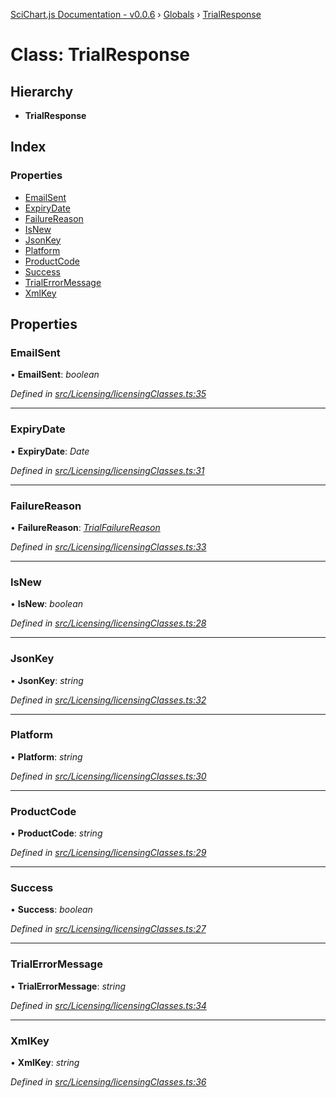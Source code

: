 [SciChart.js Documentation - v0.0.6](../README.md) › [Globals](../globals.md) › [TrialResponse](trialresponse.md)

# Class: TrialResponse

## Hierarchy

* **TrialResponse**

## Index

### Properties

* [EmailSent](trialresponse.md#emailsent)
* [ExpiryDate](trialresponse.md#expirydate)
* [FailureReason](trialresponse.md#failurereason)
* [IsNew](trialresponse.md#isnew)
* [JsonKey](trialresponse.md#jsonkey)
* [Platform](trialresponse.md#platform)
* [ProductCode](trialresponse.md#productcode)
* [Success](trialresponse.md#success)
* [TrialErrorMessage](trialresponse.md#trialerrormessage)
* [XmlKey](trialresponse.md#xmlkey)

## Properties

###  EmailSent

• **EmailSent**: *boolean*

*Defined in [src/Licensing/licensingClasses.ts:35](https://github.com/ABTSoftware/SciChart.Dev/blob/46671d21ce/Web/src/SciChart/src/Licensing/licensingClasses.ts#L35)*

___

###  ExpiryDate

• **ExpiryDate**: *Date*

*Defined in [src/Licensing/licensingClasses.ts:31](https://github.com/ABTSoftware/SciChart.Dev/blob/46671d21ce/Web/src/SciChart/src/Licensing/licensingClasses.ts#L31)*

___

###  FailureReason

• **FailureReason**: *[TrialFailureReason](../enums/trialfailurereason.md)*

*Defined in [src/Licensing/licensingClasses.ts:33](https://github.com/ABTSoftware/SciChart.Dev/blob/46671d21ce/Web/src/SciChart/src/Licensing/licensingClasses.ts#L33)*

___

###  IsNew

• **IsNew**: *boolean*

*Defined in [src/Licensing/licensingClasses.ts:28](https://github.com/ABTSoftware/SciChart.Dev/blob/46671d21ce/Web/src/SciChart/src/Licensing/licensingClasses.ts#L28)*

___

###  JsonKey

• **JsonKey**: *string*

*Defined in [src/Licensing/licensingClasses.ts:32](https://github.com/ABTSoftware/SciChart.Dev/blob/46671d21ce/Web/src/SciChart/src/Licensing/licensingClasses.ts#L32)*

___

###  Platform

• **Platform**: *string*

*Defined in [src/Licensing/licensingClasses.ts:30](https://github.com/ABTSoftware/SciChart.Dev/blob/46671d21ce/Web/src/SciChart/src/Licensing/licensingClasses.ts#L30)*

___

###  ProductCode

• **ProductCode**: *string*

*Defined in [src/Licensing/licensingClasses.ts:29](https://github.com/ABTSoftware/SciChart.Dev/blob/46671d21ce/Web/src/SciChart/src/Licensing/licensingClasses.ts#L29)*

___

###  Success

• **Success**: *boolean*

*Defined in [src/Licensing/licensingClasses.ts:27](https://github.com/ABTSoftware/SciChart.Dev/blob/46671d21ce/Web/src/SciChart/src/Licensing/licensingClasses.ts#L27)*

___

###  TrialErrorMessage

• **TrialErrorMessage**: *string*

*Defined in [src/Licensing/licensingClasses.ts:34](https://github.com/ABTSoftware/SciChart.Dev/blob/46671d21ce/Web/src/SciChart/src/Licensing/licensingClasses.ts#L34)*

___

###  XmlKey

• **XmlKey**: *string*

*Defined in [src/Licensing/licensingClasses.ts:36](https://github.com/ABTSoftware/SciChart.Dev/blob/46671d21ce/Web/src/SciChart/src/Licensing/licensingClasses.ts#L36)*
